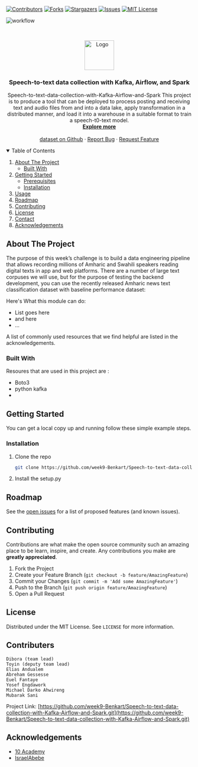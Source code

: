 [![Contributors][contributors-shield]][contributors-url]
[![Forks][forks-shield]][forks-url]
[![Stargazers][stars-shield]][stars-url]
[![Issues][issues-shield]][issues-url]
[![MIT License][license-shield]][license-url]

![workflow](https://github.com/week9-Benkart/Speech-to-text-data-collection-with-Kafka-Airflow-and-Spark/actions/workflows/blank.yml/badge.svg)

<br />
<p align="center">
  <a href="https://github.com/week9-Benkart/Speech-to-text-data-collection-with-Kafka-Airflow-and-Spark">
    <img src="https://www.nicepng.com/png/full/838-8385423_implementing-speech-to-text-in-susi-ios-speech.png" alt="Logo" width="80" height="80">
  </a>

  <h3 align="center">Speech-to-text data collection with Kafka, Airflow, and Spark</h3>

  <p align="center">
Speech-to-text-data-collection-with-Kafka-Airflow-and-Spark
This project is to produce a tool that can be deployed to process posting and receiving text and audio files from and into a data lake, apply transformation in a distributed manner, and load it into a warehouse in a suitable format to train a speech-t0-text model.
    <br />
    <a href="https://medium.com/analytics-vidhya/end-to-end-speech-recognition-model-for-amharic-using-tensorflow-e72e60775bd9"><strong>Explore more </strong></a>
    <br />
    <br />
    <a href="https://github.com/IsraelAbebe/An-Amharic-News-Text-classification-Dataset">dataset on Github</a>
    ·
    <a href="https://github.com/week9-Benkart/Speech-to-text-data-collection-with-Kafka-Airflow-and-Spark/issues">Report Bug</a>
    ·
    <a href="https://github.com/week9-Benkart/Speech-to-text-data-collection-with-Kafka-Airflow-and-Spark/issues">Request Feature</a>
  </p>
</p>



<!-- TABLE OF CONTENTS -->
<details open="open">
  <summary>Table of Contents</summary>
  <ol>
    <li>
      <a href="#about-the-project">About The Project</a>
      <ul>
        <li><a href="#built-with">Built With</a></li>
      </ul>
    </li>
    <li>
      <a href="#getting-started">Getting Started</a>
      <ul>
        <li><a href="#prerequisites">Prerequisites</a></li>
        <li><a href="#installation">Installation</a></li>
      </ul>
    </li>
    <li><a href="#usage">Usage</a></li>
    <li><a href="#roadmap">Roadmap</a></li>
    <li><a href="#contributing">Contributing</a></li>
    <li><a href="#license">License</a></li>
    <li><a href="#contact">Contact</a></li>
    <li><a href="#acknowledgements">Acknowledgements</a></li>
  </ol>
</details>


<!-- ABOUT THE PROJECT -->
## About The Project

The purpose of this week’s challenge is to build a data engineering pipeline that allows recording millions of Amharic and Swahili speakers reading digital texts in app and web platforms. There are a number of large text corpuses we will use, but for the purpose of testing the backend development, you can use the recently released Amharic news text classification dataset with baseline performance dataset:   

Here's What this module can do:
* List goes here
* and here
* ...

A list of commonly used resources that we find helpful are listed in the acknowledgements.

### Built With

Resoures that are used in this project are :
* Boto3
* python kafka
* 



<!-- GETTING STARTED -->
## Getting Started

You can get a local copy up and running follow these simple example steps.

### Installation

1. Clone the repo
   ```sh
   git clone https://github.com/week9-Benkart/Speech-to-text-data-collection-with-Kafka-Airflow-and-Spark.git
   ```
2. Install the setup.py 



<!-- USAGE EXAMPLES -->

<!-- ROADMAP -->
## Roadmap

See the [open issues](https://github.com/week9-Benkart/Speech-to-text-data-collection-with-Kafka-Airflow-and-Spark/issues) for a list of proposed features (and known issues).



<!-- CONTRIBUTING -->
## Contributing

Contributions are what make the open source community such an amazing place to be learn, inspire, and create. Any contributions you make are **greatly appreciated**.

1. Fork the Project
2. Create your Feature Branch (`git checkout -b feature/AmazingFeature`)
3. Commit your Changes (`git commit -m 'Add some AmazingFeature'`)
4. Push to the Branch (`git push origin feature/AmazingFeature`)
5. Open a Pull Request



<!-- LICENSE -->
## License

Distributed under the MIT License. See `LICENSE` for more information.



<!-- CONTACT -->
## Contributers
    Dibora (team lead)
    Toyin (deputy team lead)
    Elias Andualem
    Abreham Gessesse
    Euel Fantaye
    Yosef Engdawork
    Michael Darko Ahwireng
    Mubarak Sani

Project Link: [https://github.com/week9-Benkart/Speech-to-text-data-collection-with-Kafka-Airflow-and-Spark.git](https://github.com/week9-Benkart/Speech-to-text-data-collection-with-Kafka-Airflow-and-Spark.git)

<!-- ACKNOWLEDGEMENTS -->
## Acknowledgements
* [10 Academy](https://www.10academy.org/)
* [IsraelAbebe](https://github.com/IsraelAbebe/An-Amharic-News-Text-classification-Dataset)

<!-- MARKDOWN LINKS & IMAGES -->
<!-- https://www.markdownguide.org/basic-syntax/#reference-style-links -->
[stars-url]: https://github.com/week9-Benkart/Speech-to-text-data-collection-with-Kafka-Airflow-and-Spark/stargazers
[issues-shield]: https://img.shields.io/github/issues/week9-Benkart/Speech-to-text-data-collection-with-Kafka-Airflow-and-Spark.svg?style=for-the-badge
[issues-url]: https://github.com/week9-Benkart/Speech-to-text-data-collection-with-Kafka-Airflow-and-Spark/issues
[license-shield]: https://img.shields.io/github/license/week9-Benkart/Speech-to-text-data-collection-with-Kafka-Airflow-and-Spark.svg?style=for-the-badge
[license-url]: https://github.com/week9-Benkart/Speech-to-text-data-collection-with-Kafka-Airflow-and-Spark/blob/main/LICENSE
[contributors-shield]: https://img.shields.io/github/contributors/week9-Benkart/Speech-to-text-data-collection-with-Kafka-Airflow-and-Spark.svg?style=for-the-badge
[contributors-url]: https://github.com/week9-Benkart/Speech-to-text-data-collection-with-Kafka-Airflow-and-Spark/graphs/contributors
[forks-shield]: https://img.shields.io/github/forks/week9-Benkart/Speech-to-text-data-collection-with-Kafka-Airflow-and-Spark.svg?style=for-the-badge
[forks-url]: https://github.com/week9-Benkart/Speech-to-text-data-collection-with-Kafka-Airflow-and-Spark/network/members
[stars-shield]: https://img.shields.io/github/stars/week9-Benkart/Speech-to-text-data-collection-with-Kafka-Airflow-and-Spark.svg?style=for-the-badge
[stars-url]: https://github.com/week9-Benkart/Speech-to-text-data-collection-with-Kafka-Airflow-and-Spark/stargazers
[product-screenshot]: images/screenshot.png
